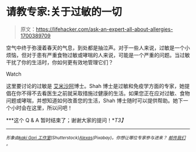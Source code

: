 # 请教专家:关于过敏的一切

> 原文：<https://lifehacker.com/ask-an-expert-all-about-allergies-1700389709>

空气中终于弥漫着春天的气息，到处都是抽泣声。对于一些人来说，过敏是一个小烦恼，但对于患有严重食物过敏或哮喘的人来说，可能是一个严重的问题。当过敏干扰了你的生活时，你如何更有效地管理它们？

Watch

这里要讨论的过敏是 [艾米沙阿](http://amyshahmd.com/)博士。Shah 博士是过敏和免疫学方面的专家，她提倡在你不得不去看医生之前就采取措施过健康的生活。如果您正在应对过敏、食物问题或哮喘，并想知道如何改善您的生活，Shah 博士随时可以提供帮助。她下一个小时会在这里，所以问吧！

***这个 Q & A 暂时结束了；谢谢大家的提问！**T3】*

* * *

<small>*形象由*</small>[<small>*kaki Gori 工作室*</small>](http://www.shutterstock.com/pic-246993550/stock-vector-young-woman-going-to-sneeze-because-of-spring-allergy-making-funny-face.html?src=cElN2TZoFtYmtj-kL29Dow-1-9)<small>*(Shutterstock)*</small>[<small>*Alexas*</small>](http://pixabay.com/en/background-image-flowers-672100/)<small>*(Pixabay)。你想让哪位专家参与进来？*</small> [<small>*邮件我们*</small>](mailto:andy@lifehacker.com) <small>*。*</small>
